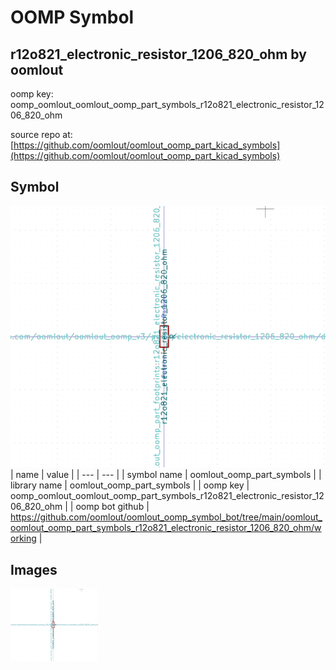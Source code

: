 # OOMP Symbol  
## r12o821_electronic_resistor_1206_820_ohm  by oomlout  
  
oomp key: oomp_oomlout_oomlout_oomp_part_symbols_r12o821_electronic_resistor_1206_820_ohm  
  
source repo at: [https://github.com/oomlout/oomlout_oomp_part_kicad_symbols](https://github.com/oomlout/oomlout_oomp_part_kicad_symbols)  
## Symbol  
  
[![working.png](working_600.png)](working.png)  
| name | value | 
| --- | --- | 
| symbol name | oomlout_oomp_part_symbols | 
| library name | oomlout_oomp_part_symbols | 
| oomp key | oomp_oomlout_oomlout_oomp_part_symbols_r12o821_electronic_resistor_1206_820_ohm | 
| oomp bot github | https://github.com/oomlout/oomlout_oomp_symbol_bot/tree/main/oomlout_oomlout_oomp_part_symbols_r12o821_electronic_resistor_1206_820_ohm/working | 
## Images  
  
[![working.png](working_140.png)](working.png)  
